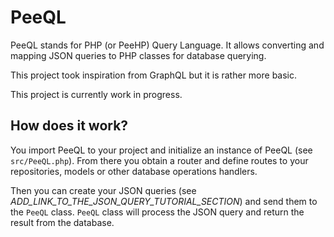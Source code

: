 # PeeQL
PeeQL stands for PHP (or PeeHP) Query Language. It allows converting and mapping JSON queries to PHP classes for database querying.

This project took inspiration from GraphQL but it is rather more basic.

This project is currently work in progress.

## How does it work?
You import PeeQL to your project and initialize an instance of PeeQL (see `src/PeeQL.php`). From there you obtain a router and define routes to your repositories, models or other database operations handlers.

Then you can create your JSON queries (see _ADD_LINK_TO_THE_JSON_QUERY_TUTORIAL_SECTION_) and send them to the `PeeQL` class. `PeeQL` class will process the JSON query and return the result from the database.